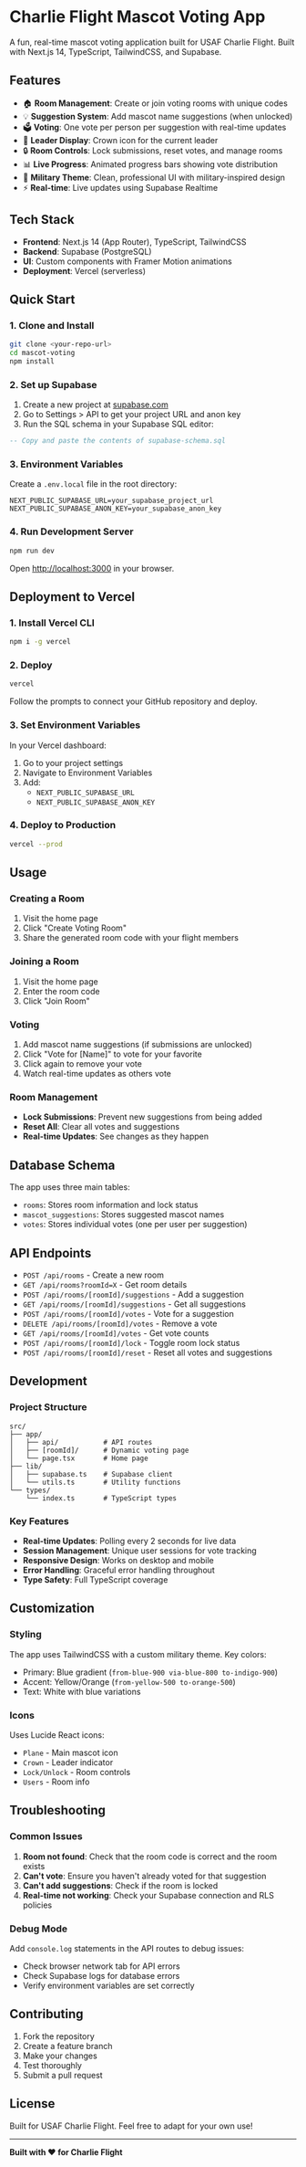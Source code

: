 # Charlie Flight Mascot Voting App

A fun, real-time mascot voting application built for USAF Charlie Flight. Built with Next.js 14, TypeScript, TailwindCSS, and Supabase.

## Features

- 🏠 **Room Management**: Create or join voting rooms with unique codes
- 💡 **Suggestion System**: Add mascot name suggestions (when unlocked)
- 🗳️ **Voting**: One vote per person per suggestion with real-time updates
- 👑 **Leader Display**: Crown icon for the current leader
- 🔒 **Room Controls**: Lock submissions, reset votes, and manage rooms
- 📊 **Live Progress**: Animated progress bars showing vote distribution
- 🎨 **Military Theme**: Clean, professional UI with military-inspired design
- ⚡ **Real-time**: Live updates using Supabase Realtime

## Tech Stack

- **Frontend**: Next.js 14 (App Router), TypeScript, TailwindCSS
- **Backend**: Supabase (PostgreSQL)
- **UI**: Custom components with Framer Motion animations
- **Deployment**: Vercel (serverless)

## Quick Start

### 1. Clone and Install

```bash
git clone <your-repo-url>
cd mascot-voting
npm install
```

### 2. Set up Supabase

1. Create a new project at [supabase.com](https://supabase.com)
2. Go to Settings > API to get your project URL and anon key
3. Run the SQL schema in your Supabase SQL editor:

```sql
-- Copy and paste the contents of supabase-schema.sql
```

### 3. Environment Variables

Create a `.env.local` file in the root directory:

```env
NEXT_PUBLIC_SUPABASE_URL=your_supabase_project_url
NEXT_PUBLIC_SUPABASE_ANON_KEY=your_supabase_anon_key
```

### 4. Run Development Server

```bash
npm run dev
```

Open [http://localhost:3000](http://localhost:3000) in your browser.

## Deployment to Vercel

### 1. Install Vercel CLI

```bash
npm i -g vercel
```

### 2. Deploy

```bash
vercel
```

Follow the prompts to connect your GitHub repository and deploy.

### 3. Set Environment Variables

In your Vercel dashboard:
1. Go to your project settings
2. Navigate to Environment Variables
3. Add:
   - `NEXT_PUBLIC_SUPABASE_URL`
   - `NEXT_PUBLIC_SUPABASE_ANON_KEY`

### 4. Deploy to Production

```bash
vercel --prod
```

## Usage

### Creating a Room

1. Visit the home page
2. Click "Create Voting Room"
3. Share the generated room code with your flight members

### Joining a Room

1. Visit the home page
2. Enter the room code
3. Click "Join Room"

### Voting

1. Add mascot name suggestions (if submissions are unlocked)
2. Click "Vote for [Name]" to vote for your favorite
3. Click again to remove your vote
4. Watch real-time updates as others vote

### Room Management

- **Lock Submissions**: Prevent new suggestions from being added
- **Reset All**: Clear all votes and suggestions
- **Real-time Updates**: See changes as they happen

## Database Schema

The app uses three main tables:

- `rooms`: Stores room information and lock status
- `mascot_suggestions`: Stores suggested mascot names
- `votes`: Stores individual votes (one per user per suggestion)

## API Endpoints

- `POST /api/rooms` - Create a new room
- `GET /api/rooms?roomId=X` - Get room details
- `POST /api/rooms/[roomId]/suggestions` - Add a suggestion
- `GET /api/rooms/[roomId]/suggestions` - Get all suggestions
- `POST /api/rooms/[roomId]/votes` - Vote for a suggestion
- `DELETE /api/rooms/[roomId]/votes` - Remove a vote
- `GET /api/rooms/[roomId]/votes` - Get vote counts
- `POST /api/rooms/[roomId]/lock` - Toggle room lock status
- `POST /api/rooms/[roomId]/reset` - Reset all votes and suggestions

## Development

### Project Structure

```
src/
├── app/
│   ├── api/           # API routes
│   ├── [roomId]/      # Dynamic voting page
│   └── page.tsx       # Home page
├── lib/
│   ├── supabase.ts    # Supabase client
│   └── utils.ts       # Utility functions
└── types/
    └── index.ts       # TypeScript types
```

### Key Features

- **Real-time Updates**: Polling every 2 seconds for live data
- **Session Management**: Unique user sessions for vote tracking
- **Responsive Design**: Works on desktop and mobile
- **Error Handling**: Graceful error handling throughout
- **Type Safety**: Full TypeScript coverage

## Customization

### Styling

The app uses TailwindCSS with a custom military theme. Key colors:
- Primary: Blue gradient (`from-blue-900 via-blue-800 to-indigo-900`)
- Accent: Yellow/Orange (`from-yellow-500 to-orange-500`)
- Text: White with blue variations

### Icons

Uses Lucide React icons:
- `Plane` - Main mascot icon
- `Crown` - Leader indicator
- `Lock/Unlock` - Room controls
- `Users` - Room info

## Troubleshooting

### Common Issues

1. **Room not found**: Check that the room code is correct and the room exists
2. **Can't vote**: Ensure you haven't already voted for that suggestion
3. **Can't add suggestions**: Check if the room is locked
4. **Real-time not working**: Check your Supabase connection and RLS policies

### Debug Mode

Add `console.log` statements in the API routes to debug issues:
- Check browser network tab for API errors
- Check Supabase logs for database errors
- Verify environment variables are set correctly

## Contributing

1. Fork the repository
2. Create a feature branch
3. Make your changes
4. Test thoroughly
5. Submit a pull request

## License

Built for USAF Charlie Flight. Feel free to adapt for your own use!

---

**Built with ❤️ for Charlie Flight**